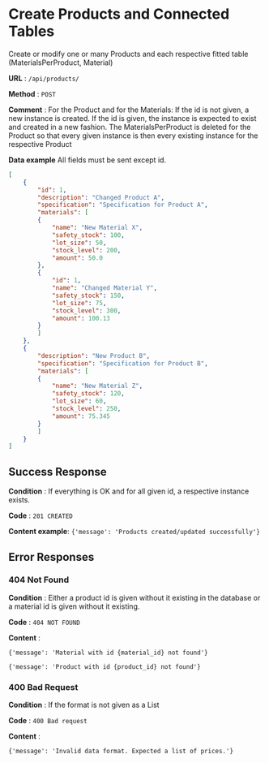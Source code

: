 # Create Products and Connected Tables

Create or modify one or many Products and each respective fitted table (MaterialsPerProduct, Material)

**URL** : `/api/products/`

**Method** : `POST`

**Comment** : For the Product and for the Materials: If the id is not given, a new instance is created. If the id is given, the instance is expected to exist and created in a new fashion. The MaterialsPerProduct is deleted for the Product so that every given instance is then every existing instance for the respective Product

**Data example** All fields must be sent except id.

```json
[
    {
        "id": 1,
        "description": "Changed Product A",
        "specification": "Specification for Product A",
        "materials": [
        {
            "name": "New Material X",
            "safety_stock": 100,
            "lot_size": 50,
            "stock_level": 200,
            "amount": 50.0
        },
        {
            "id": 1,
            "name": "Changed Material Y",
            "safety_stock": 150,
            "lot_size": 75,
            "stock_level": 300,
            "amount": 100.13
        }
        ]
    },
    {
        "description": "New Product B",
        "specification": "Specification for Product B",
        "materials": [
        {
            "name": "New Material Z",
            "safety_stock": 120,
            "lot_size": 60,
            "stock_level": 250,
            "amount": 75.345
        }
        ]
    }
]
```

## Success Response

**Condition** : If everything is OK and for all given id, a respective instance exists.

**Code** : `201 CREATED`

**Content example**: `{'message': 'Products created/updated successfully'}`

## Error Responses

### 404 Not Found

**Condition** : Either a product id is given without it existing in the database or a material id is given without it existing.

**Code** : `404 NOT FOUND`

**Content** : 

`{'message': 'Material with id {material_id} not found'}`

`{'message': 'Product with id {product_id} not found'}`

### 400 Bad Request

**Condition** : If the format is not given as a List

**Code** : `400 Bad request`

**Content** : 

`{'message': 'Invalid data format. Expected a list of prices.'}`